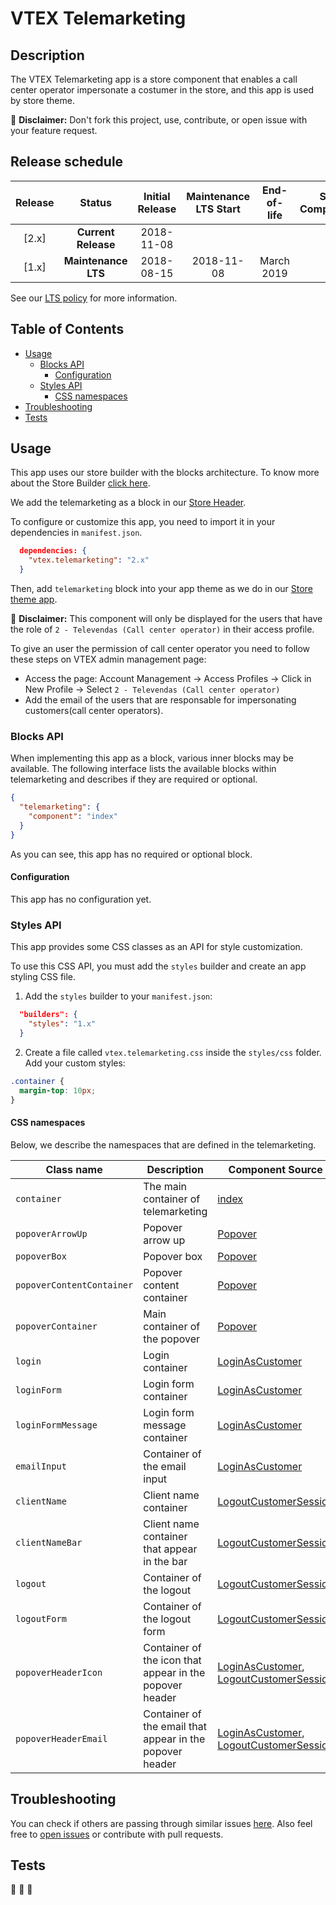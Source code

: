 # VTEX Telemarketing

## Description
The VTEX Telemarketing app is a store component that enables a call center operator impersonate a costumer in the store, and this app is used by store theme.

:loudspeaker: **Disclaimer:** Don't fork this project, use, contribute, or open issue with your feature request.

## Release schedule
| Release  | Status              | Initial Release | Maintenance LTS Start | End-of-life | Store Compatibility
| :--:     | :---:               |  :---:          | :---:                 | :---:       | :---: 
| [2.x]    | **Current Release** |  2018-11-08     |                       |             | 2.x
| [1.x]    | **Maintenance LTS** |  2018-08-15     | 2018-11-08            | March 2019  | 1.x

See our [LTS policy](https://github.com/vtex-apps/awesome-io#lts-policy) for more information.

## Table of Contents
- [Usage](#usage)
  - [Blocks API](#blocks-api)
    - [Configuration](#configuration)
  - [Styles API](#styles-api)
    - [CSS namespaces](#css-namespaces)
- [Troubleshooting](#troubleshooting)
- [Tests](#tests)

## Usage

This app uses our store builder with the blocks architecture. To know more about the Store Builder [click here](https://help.vtex.com/en/tutorial/understanding-storebuilder-and-stylesbuilder#structuring-and-configuring-our-store-with-object-object).

We add the telemarketing as a block in our [Store Header](https://github.com/vtex-apps/store-header/blob/master/store/interfaces.json).

To configure or customize this app, you need to import it in your dependencies in `manifest.json`.

```json
  dependencies: {
    "vtex.telemarketing": "2.x"
  }
```

Then, add `telemarketing` block into your app theme as we do in our [Store theme app](https://github.com/vtex-apps/store-theme/blob/master/store/blocks.json).  

:loudspeaker: **Disclaimer:** This component will only be displayed for the users that have the role of `2 - Televendas (Call center operator)` in their access profile.

To give an user the permission of call center operator you need to follow these steps on VTEX admin management page:

- Access the page: Account Management -> Access Profiles -> Click in New Profile -> Select `2 - Televendas (Call center operator)`
- Add the email of the users that are responsable for impersonating customers(call center operators).

### Blocks API

When implementing this app as a block, various inner blocks may be available. The following interface lists the available blocks within telemarketing and describes if they are required or optional.

```json
{
  "telemarketing": {
    "component": "index"
  }
}
```

As you can see, this app has no required or optional block.

#### Configuration 

This app has no configuration yet.

### Styles API

This app provides some CSS classes as an API for style customization.

To use this CSS API, you must add the `styles` builder and create an app styling CSS file.

1. Add the `styles` builder to your `manifest.json`:

```json
  "builders": {
    "styles": "1.x"
  }
```

2. Create a file called `vtex.telemarketing.css` inside the `styles/css` folder. Add your custom styles:

```css
.container {
  margin-top: 10px;
}
```

#### CSS namespaces

Below, we describe the namespaces that are defined in the telemarketing.

| Class name         | Description          | Component Source                                            |
| ------------------ | ----------         |------------------------------------------------------- |
| `container`        | The main container of telemarketing| [index](/react/Telemarketing.tsx)                                  |
| `popoverArrowUp`          | Popover arrow up  | [Popover](/react/components/Popover.tsx)                                               |
| `popoverBox`          | Popover box         | [Popover](/react/components/Popover.tsx)            |
| `popoverContentContainer`     |  Popover content container      | [Popover](/react/components/Popover.tsx)            | 
| `popoverContainer` |  Main container of the popover  | [Popover](/react/components/Popover.tsx)   |
| `login`        | Login container   | [LoginAsCustomer](/react/components/LoginAsCustomer.tsx)                                  |
| `loginForm`    | Login form container  | [LoginAsCustomer](/react/components/LoginAsCustomer.tsx)                     |
| `loginFormMessage`     | Login form message container  | [LoginAsCustomer](/react/components/LoginAsCustomer.tsx)                     |
| `emailInput`   | Container of the email input | [LoginAsCustomer](/react/components/LoginAsCustomer.tsx)               | 
| `clientName`                 | Client name container    | [LogoutCustomerSession](/react/components/LogoutCustomerSession.tsx)                             | 
| `clientNameBar`          | Client name container that appear in the bar    | [LogoutCustomerSession](/react/components/LogoutCustomerSession.tsx)                       |
| `logout`    | Container of the logout  | [LogoutCustomerSession](/react/components/LogoutCustomerSession.tsx)       |
| `logoutForm`    | Container of the logout form   | [LogoutCustomerSession](/react/components/LogoutCustomerSession.tsx)                     |
| `popoverHeaderIcon`        | Container of the icon that appear in the popover header          | [LoginAsCustomer](/react/components/LoginAsCustomer.tsx), [LogoutCustomerSession](https://github.com/vtex-apps/telemarketing/blob/master/react/components/LogoutCustomerSession.tsx)                    |
| `popoverHeaderEmail`     | Container of the email that appear in the popover header             | [LoginAsCustomer](/react/components/LoginAsCustomer.tsx), [LogoutCustomerSession](/react/components/LogoutCustomerSession.tsx)                      |

## Troubleshooting
You can check if others are passing through similar issues [here](https://github.com/vtex-apps/telemarketing/issues). Also feel free to [open issues](https://github.com/vtex-apps/telemarketing/issues/new) or contribute with pull requests.

## Tests
:construction: :construction: :construction: